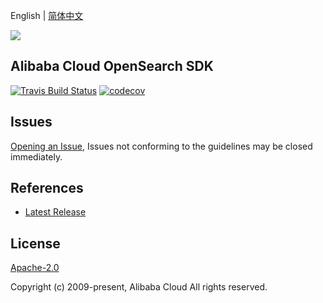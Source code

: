 English | [简体中文](README-CN.md)

![](https://aliyunsdk-pages.alicdn.com/icons/AlibabaCloud.svg)

## Alibaba Cloud OpenSearch SDK

[![Travis Build Status](https://travis-ci.org/aliyun/alibabacloud-opensearch-sdk.svg?branch=master)](https://travis-ci.org/aliyun/alibabacloud-opensearch-sdk)
[![codecov](https://codecov.io/gh/aliyun/alibabacloud-opensearch-sdk/branch/master/graph/badge.svg)](https://codecov.io/gh/aliyun/alibabacloud-opensearch-sdk)

## Issues

[Opening an Issue](https://github.com/aliyun/alibabacloud-opensearch-sdk/issues/new), Issues not conforming to the guidelines may be closed immediately.

## References

- [Latest Release](https://github.com/aliyun/alibabacloud-opensearch-sdk)

## License

[Apache-2.0](http://www.apache.org/licenses/LICENSE-2.0)

Copyright (c) 2009-present, Alibaba Cloud All rights reserved.
